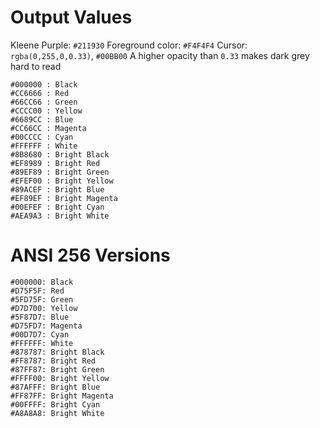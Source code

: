 # Output Values

Kleene Purple: `#211930`
Foreground color: `#F4F4F4`
Cursor: `rgba(0,255,0,0.33)`, `#00BB00`
A higher opacity than `0.33` makes dark grey hard to read

```
#000000 : Black
#CC6666 : Red
#66CC66 : Green
#CCCC00 : Yellow
#6689CC : Blue
#CC66CC : Magenta
#00CCCC : Cyan
#FFFFFF : White
#8B8680 : Bright Black
#EF8989 : Bright Red
#89EF89 : Bright Green
#EFEF00 : Bright Yellow
#89ACEF : Bright Blue
#EF89EF : Bright Magenta
#00EFEF : Bright Cyan
#AEA9A3 : Bright White
```

# ANSI 256 Versions

```
#000000: Black
#D75F5F: Red
#5FD75F: Green
#D7D700: Yellow
#5F87D7: Blue
#D75FD7: Magenta
#00D7D7: Cyan
#FFFFFF: White
#878787: Bright Black
#FF8787: Bright Red
#87FF87: Bright Green
#FFFF00: Bright Yellow
#87AFFF: Bright Blue
#FF87FF: Bright Magenta
#00FFFF: Bright Cyan
#A8A8A8: Bright White
```
